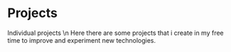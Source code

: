 # Projects
Individual projects \n
Here there are some projects that i create in my free time to improve and experiment new technologies.
